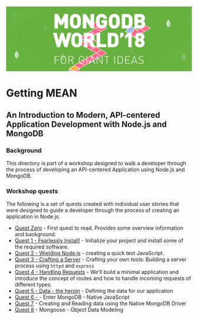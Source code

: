 ![MongoDB](../images/header.png "MongoDB")
# Getting MEAN
## An Introduction to Modern, API-centered Application Development with Node.js and MongoDB

### Background

This directory is part of a workshop designed to walk a developer through the process of developing an API-centered Application using Node.js and MongoDB.

### Workshop quests

The following is a set of quests created with individual user stories that were designed to guide a developer through the process of creating an application in Node.js.

* [Quest Zero](./quest0.md) - First quest to read.  Provides some overview information and background.
* [Quest 1 - Fearlessly Install!](./quest1.md) - Initialize your project and install some of the required software.
* [Quest 2 - Wielding Node.js](./quest2.md) - creating a quick test JavaScript.
* [Quest 3 - Crafting a Server](./quest3.md) - Crafting your own tools: Building a server process using `httpd` and `express`
* [Quest 4 - Handling Requests](./quest4.md) - We'll build a minimal application and introduce the concept of routes and how to handle incoming requests of different types.
* [Quest 5 - Data - the heroin](./quest5.md) - Defining the data for our application
* [Quest 6 - ](./quest6.md) - Enter MongoDB - Native JavaScript
* [Quest 7](./quest7.md) - Creating and Reading data using the Native MongoDB Driver
* [Quest 8](./quest8.md) - Mongoose - Object Data Modeling


